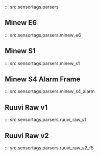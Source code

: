 
::: src.sensortags.parsers

## Minew E6

::: src.sensortags.parsers.minew_e6

## Minew S1

::: src.sensortags.parsers.minew_s1

## Minew S4 Alarm Frame

::: src.sensortags.parsers.minew_s4_alarm

## Ruuvi Raw v1

::: src.sensortags.parsers.ruuvi_raw_v1

## Ruuvi Raw v2

::: src.sensortags.parsers.ruuvi_raw_v2_f5